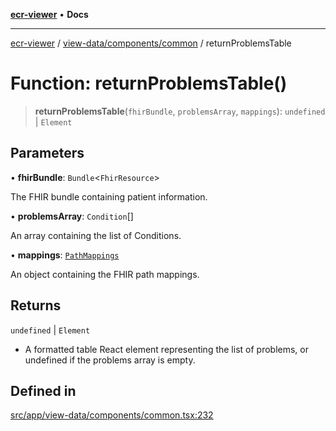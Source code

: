 [**ecr-viewer**](../../../../README.md) • **Docs**

***

[ecr-viewer](../../../../README.md) / [view-data/components/common](../README.md) / returnProblemsTable

# Function: returnProblemsTable()

> **returnProblemsTable**(`fhirBundle`, `problemsArray`, `mappings`): `undefined` \| `Element`

## Parameters

• **fhirBundle**: `Bundle`\<`FhirResource`\>

The FHIR bundle containing patient information.

• **problemsArray**: `Condition`[]

An array containing the list of Conditions.

• **mappings**: [`PathMappings`](../../../../utils/interfaces/PathMappings.md)

An object containing the FHIR path mappings.

## Returns

`undefined` \| `Element`

- A formatted table React element representing the list of problems, or undefined if the problems array is empty.

## Defined in

[src/app/view-data/components/common.tsx:232](https://github.com/CDCgov/phdi/blob/fa63a85e5b4651bdfc0d25ecc23a67e11fbcba18/containers/ecr-viewer/src/app/view-data/components/common.tsx#L232)
